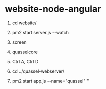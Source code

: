 # website-node-angular

1. cd website/
2. pm2 start server.js --watch

3. screen
4. quasselcore
5. Ctrl A, Ctrl D
6. cd ../quassel-webserver/
7. pm2 start app.js --name="quassel"'''

